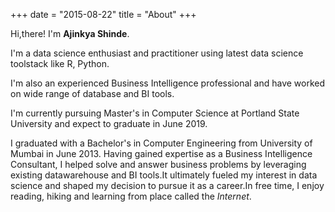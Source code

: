 +++
date = "2015-08-22"
title = "About"
+++

Hi,there! I'm **Ajinkya Shinde**.

I'm a data science enthusiast and practitioner using latest data science toolstack like R, Python. 

I'm also an experienced Business Intelligence professional and have worked on wide range of database and BI tools.

I'm currently pursuing Master's in Computer Science at Portland State University and expect to graduate in June 2019.

I graduated with a Bachelor's in Computer Engineering from University of Mumbai in June 2013. Having gained expertise as a Business Intelligence Consultant, I helped solve and answer business problems by leveraging existing datawarehouse and BI tools.It ultimately fueled my interest in data science and shaped my decision to pursue it as a career.In free time, I enjoy reading, hiking and learning from place called the _Internet_.